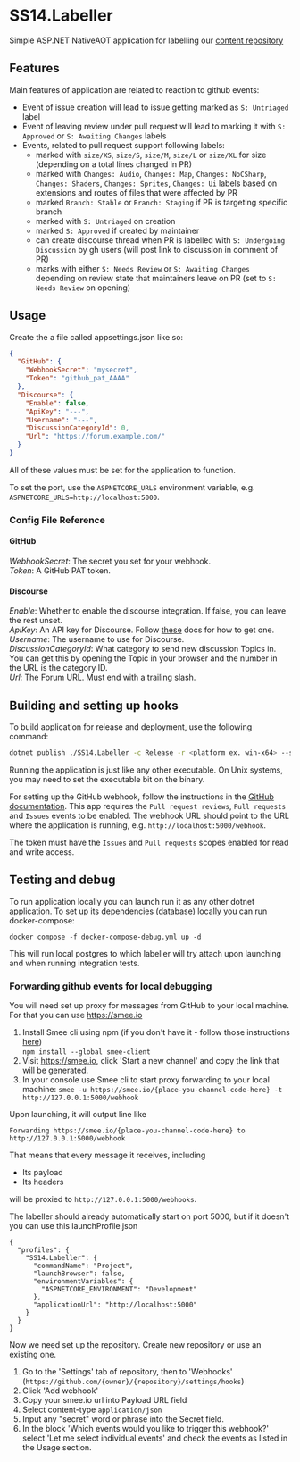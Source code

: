 # SS14.Labeller

Simple ASP.NET NativeAOT application for labelling our [content repository](https://github.com/space-wizards/space-station-14)

## Features

Main features of application are related to reaction to github events:
* Event of issue creation will lead to issue getting marked as ```S: Untriaged``` label
* Event of leaving review under pull request will lead to marking it with ```S: Approved``` or ```S: Awaiting Changes``` labels
* Events, related to pull request support following labels:
  * marked with ```size/XS```, ```size/S```, ```size/M```, ```size/L``` or ```size/XL``` for size (depending on a total lines changed in PR)
  * marked with ```Changes: Audio```, ```Changes: Map```, ```Changes: NoCSharp```, ```Changes: Shaders```, ```Changes: Sprites```, ```Changes: Ui``` labels based on extensions and routes of files that were affected by PR
  * marked ```Branch: Stable``` or ```Branch: Staging``` if PR is targeting specific branch
  * marked with ```S: Untriaged``` on creation
  * marked ```S: Approved``` if created by maintainer
  * can create discourse thread when PR is labelled with ```S: Undergoing Discussion``` by gh users (will post link to discussion in comment of PR)
  * marks with either ```S: Needs Review``` or ```S: Awaiting Changes``` depending on review state that maintainers leave on PR (set to ```S: Needs Review``` on opening)
  
## Usage        

Create the a file called appsettings.json like so:
```json
{
  "GitHub": {
    "WebhookSecret": "mysecret",
    "Token": "github_pat_AAAA"
  },
  "Discourse": {
    "Enable": false,
    "ApiKey": "---",
    "Username": "---",
    "DiscussionCategoryId": 0,
    "Url": "https://forum.example.com/"
  }
}
```
All of these values must be set for the application to function.

To set the port, use the `ASPNETCORE_URLS` environment variable, e.g. `ASPNETCORE_URLS=http://localhost:5000`.

### Config File Reference

#### GitHub
*WebhookSecret*: The secret you set for your webhook.\
*Token*: A GitHub PAT token.

#### Discourse
*Enable*: Whether to enable the discourse integration. If false, you can leave the rest unset.\
*ApiKey*: An API key for Discourse. Follow [these](https://meta.discourse.org/t/create-and-configure-an-api-key/230124) docs for how to get one.\
*Username*: The username to use for Discourse.\
*DiscussionCategoryId*: What category to send new discussion Topics in. You can get this by opening the Topic in your browser and the number in the URL is the category ID.\
*Url*: The Forum URL. Must end with a trailing slash.

## Building and setting up hooks

To build application for release and deployment, use the following command:

```bash
dotnet publish ./SS14.Labeller -c Release -r <platform ex. win-x64> --self-contained true
```

Running the application is just like any other executable. On Unix systems, you may need to set the executable bit on the binary.

For setting up the GitHub webhook, follow the instructions in the [GitHub documentation](https://docs.github.com/en/developers/webhooks-and-events/webhooks/creating-webhooks).
This app requires the `Pull request reviews`, `Pull requests` and `Issues` events to be enabled. The webhook URL should point to the URL where the application is running, e.g. `http://localhost:5000/webhook`.

The token must have the `Issues` and `Pull requests` scopes enabled for read and write access.

## Testing and debug

To run application locally you can launch run it as any other dotnet application. To set up its dependencies (database) locally you can run docker-compose:
```
docker compose -f docker-compose-debug.yml up -d
```
This will run local postgres to which labeller will try attach upon launching and when running integration tests.

### Forwarding github events for local debugging
You will need set up proxy for messages from GitHub to your local machine. For that you can use https://smee.io
1. Install Smee cli using npm (if you don't have it - follow those instructions [here](https://docs.npmjs.com/downloading-and-installing-node-js-and-npm))\
``` npm install --global smee-client ```
2. Visit https://smee.io, click 'Start a new channel' and copy the link that will be generated.
3. In your console use Smee cli to start proxy forwarding to your local machine: ``` smee -u https://smee.io/{place-you-channel-code-here} -t http://127.0.0.1:5000/webhook ```


Upon launching, it will output line like


```
Forwarding https://smee.io/{place-you-channel-code-here} to http://127.0.0.1:5000/webhook
```

That means that every message it receives, including
* Its payload
* Its headers

will be proxied to `http://127.0.0.1:5000/webhooks`.

The labeller should already automatically start on port 5000, but if it doesn't you can use this launchProfile.json
```
{
  "profiles": {
    "SS14.Labeller": {
      "commandName": "Project",
      "launchBrowser": false,
      "environmentVariables": {
        "ASPNETCORE_ENVIRONMENT": "Development"
      },
      "applicationUrl": "http://localhost:5000"
    }
  }
}
```

Now we need set up the repository. Create new repository or use an existing one. 
1. Go to the 'Settings' tab of repository, then to 'Webhooks' (`https://github.com/{owner}/{repository}/settings/hooks`)
2. Click 'Add webhook'
3. Copy your smee.io url into Payload URL field
4. Select content-type ```application/json```
5. Input any "secret" word or phrase into the Secret field.
6. In the block 'Which events would you like to trigger this webhook?' select 'Let me select individual events' and check the events as listed in the Usage section.